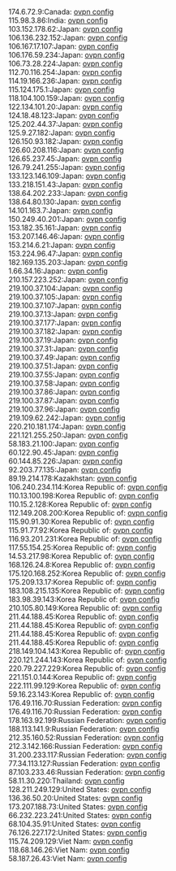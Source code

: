 174.6.72.9:Canada: [ovpn config](vpn/174_6_72_9.ovpn)  
115.98.3.86:India: [ovpn config](vpn/115_98_3_86.ovpn)  
103.152.178.62:Japan: [ovpn config](vpn/103_152_178_62.ovpn)  
106.136.232.152:Japan: [ovpn config](vpn/106_136_232_152.ovpn)  
106.167.17.107:Japan: [ovpn config](vpn/106_167_17_107.ovpn)  
106.176.59.234:Japan: [ovpn config](vpn/106_176_59_234.ovpn)  
106.73.28.224:Japan: [ovpn config](vpn/106_73_28_224.ovpn)  
112.70.116.254:Japan: [ovpn config](vpn/112_70_116_254.ovpn)  
114.19.166.236:Japan: [ovpn config](vpn/114_19_166_236.ovpn)  
115.124.175.1:Japan: [ovpn config](vpn/115_124_175_1.ovpn)  
118.104.100.159:Japan: [ovpn config](vpn/118_104_100_159.ovpn)  
122.134.101.20:Japan: [ovpn config](vpn/122_134_101_20.ovpn)  
124.18.48.123:Japan: [ovpn config](vpn/124_18_48_123.ovpn)  
125.202.44.37:Japan: [ovpn config](vpn/125_202_44_37.ovpn)  
125.9.27.182:Japan: [ovpn config](vpn/125_9_27_182.ovpn)  
126.150.93.182:Japan: [ovpn config](vpn/126_150_93_182.ovpn)  
126.60.208.116:Japan: [ovpn config](vpn/126_60_208_116.ovpn)  
126.65.237.45:Japan: [ovpn config](vpn/126_65_237_45.ovpn)  
126.79.241.255:Japan: [ovpn config](vpn/126_79_241_255.ovpn)  
133.123.146.109:Japan: [ovpn config](vpn/133_123_146_109.ovpn)  
133.218.151.43:Japan: [ovpn config](vpn/133_218_151_43.ovpn)  
138.64.202.233:Japan: [ovpn config](vpn/138_64_202_233.ovpn)  
138.64.80.130:Japan: [ovpn config](vpn/138_64_80_130.ovpn)  
14.101.163.7:Japan: [ovpn config](vpn/14_101_163_7.ovpn)  
150.249.40.201:Japan: [ovpn config](vpn/150_249_40_201.ovpn)  
153.182.35.161:Japan: [ovpn config](vpn/153_182_35_161.ovpn)  
153.207.146.46:Japan: [ovpn config](vpn/153_207_146_46.ovpn)  
153.214.6.21:Japan: [ovpn config](vpn/153_214_6_21.ovpn)  
153.224.96.47:Japan: [ovpn config](vpn/153_224_96_47.ovpn)  
182.169.135.203:Japan: [ovpn config](vpn/182_169_135_203.ovpn)  
1.66.34.16:Japan: [ovpn config](vpn/1_66_34_16.ovpn)  
210.157.223.252:Japan: [ovpn config](vpn/210_157_223_252.ovpn)  
219.100.37.104:Japan: [ovpn config](vpn/219_100_37_104.ovpn)  
219.100.37.105:Japan: [ovpn config](vpn/219_100_37_105.ovpn)  
219.100.37.107:Japan: [ovpn config](vpn/219_100_37_107.ovpn)  
219.100.37.13:Japan: [ovpn config](vpn/219_100_37_13.ovpn)  
219.100.37.177:Japan: [ovpn config](vpn/219_100_37_177.ovpn)  
219.100.37.182:Japan: [ovpn config](vpn/219_100_37_182.ovpn)  
219.100.37.19:Japan: [ovpn config](vpn/219_100_37_19.ovpn)  
219.100.37.31:Japan: [ovpn config](vpn/219_100_37_31.ovpn)  
219.100.37.49:Japan: [ovpn config](vpn/219_100_37_49.ovpn)  
219.100.37.51:Japan: [ovpn config](vpn/219_100_37_51.ovpn)  
219.100.37.55:Japan: [ovpn config](vpn/219_100_37_55.ovpn)  
219.100.37.58:Japan: [ovpn config](vpn/219_100_37_58.ovpn)  
219.100.37.86:Japan: [ovpn config](vpn/219_100_37_86.ovpn)  
219.100.37.87:Japan: [ovpn config](vpn/219_100_37_87.ovpn)  
219.100.37.96:Japan: [ovpn config](vpn/219_100_37_96.ovpn)  
219.109.62.242:Japan: [ovpn config](vpn/219_109_62_242.ovpn)  
220.210.181.174:Japan: [ovpn config](vpn/220_210_181_174.ovpn)  
221.121.255.250:Japan: [ovpn config](vpn/221_121_255_250.ovpn)  
58.183.21.100:Japan: [ovpn config](vpn/58_183_21_100.ovpn)  
60.122.90.45:Japan: [ovpn config](vpn/60_122_90_45.ovpn)  
60.144.85.226:Japan: [ovpn config](vpn/60_144_85_226.ovpn)  
92.203.77.135:Japan: [ovpn config](vpn/92_203_77_135.ovpn)  
89.19.214.178:Kazakhstan: [ovpn config](vpn/89_19_214_178.ovpn)  
106.240.234.114:Korea Republic of: [ovpn config](vpn/106_240_234_114.ovpn)  
110.13.100.198:Korea Republic of: [ovpn config](vpn/110_13_100_198.ovpn)  
110.15.2.128:Korea Republic of: [ovpn config](vpn/110_15_2_128.ovpn)  
112.149.208.200:Korea Republic of: [ovpn config](vpn/112_149_208_200.ovpn)  
115.90.91.30:Korea Republic of: [ovpn config](vpn/115_90_91_30.ovpn)  
115.91.77.92:Korea Republic of: [ovpn config](vpn/115_91_77_92.ovpn)  
116.93.201.231:Korea Republic of: [ovpn config](vpn/116_93_201_231.ovpn)  
117.55.154.25:Korea Republic of: [ovpn config](vpn/117_55_154_25.ovpn)  
14.53.217.98:Korea Republic of: [ovpn config](vpn/14_53_217_98.ovpn)  
168.126.24.8:Korea Republic of: [ovpn config](vpn/168_126_24_8.ovpn)  
175.120.168.252:Korea Republic of: [ovpn config](vpn/175_120_168_252.ovpn)  
175.209.13.17:Korea Republic of: [ovpn config](vpn/175_209_13_17.ovpn)  
183.108.215.135:Korea Republic of: [ovpn config](vpn/183_108_215_135.ovpn)  
183.98.39.143:Korea Republic of: [ovpn config](vpn/183_98_39_143.ovpn)  
210.105.80.149:Korea Republic of: [ovpn config](vpn/210_105_80_149.ovpn)  
211.44.188.45:Korea Republic of: [ovpn config](vpn/211_44_188_45.ovpn)  
211.44.188.45:Korea Republic of: [ovpn config](vpn/211_44_188_45.ovpn)  
211.44.188.45:Korea Republic of: [ovpn config](vpn/211_44_188_45.ovpn)  
211.44.188.45:Korea Republic of: [ovpn config](vpn/211_44_188_45.ovpn)  
218.149.104.143:Korea Republic of: [ovpn config](vpn/218_149_104_143.ovpn)  
220.121.244.143:Korea Republic of: [ovpn config](vpn/220_121_244_143.ovpn)  
220.79.227.229:Korea Republic of: [ovpn config](vpn/220_79_227_229.ovpn)  
221.151.0.144:Korea Republic of: [ovpn config](vpn/221_151_0_144.ovpn)  
222.111.99.129:Korea Republic of: [ovpn config](vpn/222_111_99_129.ovpn)  
59.16.23.143:Korea Republic of: [ovpn config](vpn/59_16_23_143.ovpn)  
176.49.116.70:Russian Federation: [ovpn config](vpn/176_49_116_70.ovpn)  
176.49.116.70:Russian Federation: [ovpn config](vpn/176_49_116_70.ovpn)  
178.163.92.199:Russian Federation: [ovpn config](vpn/178_163_92_199.ovpn)  
188.113.141.9:Russian Federation: [ovpn config](vpn/188_113_141_9.ovpn)  
212.35.160.52:Russian Federation: [ovpn config](vpn/212_35_160_52.ovpn)  
212.3.142.166:Russian Federation: [ovpn config](vpn/212_3_142_166.ovpn)  
31.200.233.117:Russian Federation: [ovpn config](vpn/31_200_233_117.ovpn)  
77.34.113.127:Russian Federation: [ovpn config](vpn/77_34_113_127.ovpn)  
87.103.233.46:Russian Federation: [ovpn config](vpn/87_103_233_46.ovpn)  
58.11.30.220:Thailand: [ovpn config](vpn/58_11_30_220.ovpn)  
128.211.249.129:United States: [ovpn config](vpn/128_211_249_129.ovpn)  
136.36.50.20:United States: [ovpn config](vpn/136_36_50_20.ovpn)  
173.207.188.73:United States: [ovpn config](vpn/173_207_188_73.ovpn)  
66.232.223.241:United States: [ovpn config](vpn/66_232_223_241.ovpn)  
68.104.35.91:United States: [ovpn config](vpn/68_104_35_91.ovpn)  
76.126.227.172:United States: [ovpn config](vpn/76_126_227_172.ovpn)  
115.74.209.129:Viet Nam: [ovpn config](vpn/115_74_209_129.ovpn)  
118.68.146.26:Viet Nam: [ovpn config](vpn/118_68_146_26.ovpn)  
58.187.26.43:Viet Nam: [ovpn config](vpn/58_187_26_43.ovpn)  
